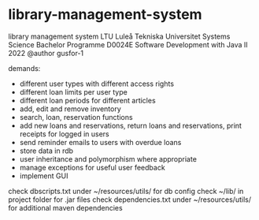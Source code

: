 # library-management-system
library management system 
LTU Luleå Tekniska Universitet 
Systems Science Bachelor Programme
D0024E Software Development with Java II
2022
@author gusfor-1

demands:
- different user types with different access rights
- different loan limits per user type
- different loan periods for different articles
- add, edit and remove inventory
- search, loan, reservation functions
- add new loans and reservations, return loans and reservations, print receipts for logged in users
- send reminder emails to users with overdue loans
- store data in rdb
- user inheritance and polymorphism where appropriate
- manage exceptions for useful user feedback
- implement GUI

check dbscripts.txt under ~/resources/utils/ for db config
check ~/lib/ in project folder for .jar files
check dependencies.txt under ~/resources/utils/ for additional maven dependencies

